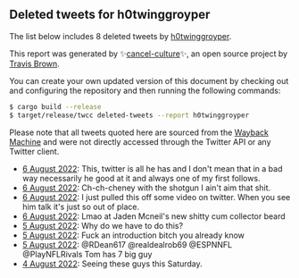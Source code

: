 ## Deleted tweets for h0twinggroyper

The list below includes 8 deleted tweets by
[h0twinggroyper](https://twitter.com/h0twinggroyper).



This report was generated by ✨[cancel-culture](https://github.com/travisbrown/cancel-culture)✨,
an open source project by [Travis Brown](https://twitter.com/travisbrown).

You can create your own updated version of this document by checking out and configuring the
repository and then running the following commands:

```bash
$ cargo build --release
$ target/release/twcc deleted-tweets --report h0twinggroyper
```

Please note that all tweets quoted here are sourced from the
[Wayback Machine](https://web.archive.org) and were not directly accessed through the Twitter API or
any Twitter client.

* [ 6 August 2022](https://web.archive.org/web/20220806040539/https://twitter.com/h0twinggroyper/status/1555766734107410433): This, twitter is all he has and I don't mean that in a bad way necessarily he good at it and always one of my first follows. <!--1555766734107410433-->
* [ 6 August 2022](https://web.archive.org/web/20220806065526/https://twitter.com/h0twinggroyper/status/1555765238670188545): Ch-ch-cheney with the shotgun I ain't aim that shit. <!--1555765238670188545-->
* [ 6 August 2022](https://web.archive.org/web/20220806034741/https://twitter.com/h0twinggroyper/status/1555762412938207232): I just pulled this off some video on twitter. When you see him talk it's just so out of place. <!--1555762412938207232-->
* [ 6 August 2022](https://web.archive.org/web/20220806034028/https://twitter.com/h0twinggroyper/status/1555760373696962560): Lmao at Jaden Mcneil's new shitty cum collector beard <!--1555760373696962560-->
* [ 5 August 2022](https://web.archive.org/web/20220805095020/https://twitter.com/h0twinggroyper/status/1555490918773538817): Why do we have to do this? <!--1555490918773538817-->
* [ 5 August 2022](https://web.archive.org/web/20220805143058/https://twitter.com/h0twinggroyper/status/1555457671750377476): Fuck an introduction bitch you already know <!--1555457671750377476-->
* [ 5 August 2022](https://web.archive.org/web/20220805073148/https://twitter.com/h0twinggroyper/status/1555456522741841921): @RDean617 @realdealrob69 @ESPNNFL @PlayNFLRivals Tom has 7 big guy <!--1555456522741841921-->
* [ 4 August 2022](https://web.archive.org/web/20220804232403/https://twitter.com/h0twinggroyper/status/1555333561519071232): Seeing these guys this Saturday. <!--1555333561519071232-->
